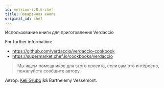 ```yaml
---
id: version-3.8.6-chef
title: Поваренная книга
original_id: chef
---
```

Использование книги для приготовления Verdaccio

For further information:

* <https://github.com/verdaccio/verdaccio-cookbook>
* <https://supermarket.chef.io/cookbooks/verdaccio>

> Мы ищем помощников для этого проекта, если вам это интересно, пожалуйста сообщите автору.

Автор: [Keli Grubb](https://github.com/kgrubb) && Barthelemy Vessemont.